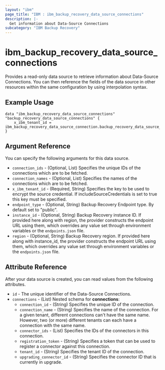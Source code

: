 ```yaml
---
layout: "ibm"
page_title: "IBM : ibm_backup_recovery_data_source_connections"
description: |-
  Get information about Data-Source Connections
subcategory: "IBM Backup Recovery"
---
```


# ibm_backup_recovery_data_source_connections

Provides a read-only data source to retrieve information about Data-Source Connections. You can then reference the fields of the data source in other resources within the same configuration by using interpolation syntax.

## Example Usage

```hcl
data "ibm_backup_recovery_data_source_connections" "backup_recovery_data_source_connections" {
	x_ibm_tenant_id = ibm_backup_recovery_data_source_connection.backup_recovery_data_source_connection_instance.x_ibm_tenant_id
}
```

## Argument Reference

You can specify the following arguments for this data source.

* `connection_ids` - (Optional, List) Specifies the unique IDs of the connections which are to be fetched.
* `connection_names` - (Optional, List) Specifies the names of the connections which are to be fetched.
* `x_ibm_tenant_id` - (Required, String) Specifies the key to be used to encrypt the source credential. If includeSourceCredentials is set to true this key must be specified.
* `endpoint_type` - (Optional, String) Backup Recovery Endpoint type. By default set to "public".
* `instance_id` - (Optional, String) Backup Recovery instance ID. If provided here along with region, the provider constructs the endpoint URL using them, which overrides any value set through environment variables or the `endpoints.json` file.
* `region` - (Optional, String) Backup Recovery region. If provided here along with instance_id, the provider constructs the endpoint URL using them, which overrides any value set through environment variables or the `endpoints.json` file.  

## Attribute Reference

After your data source is created, you can read values from the following attributes.

* `id` - The unique identifier of the Data-Source Connections.
* `connections` - (List) 
Nested schema for **connections**:
	* `connection_id` - (String) Specifies the unique ID of the connection.
	* `connection_name` - (String) Specifies the name of the connection. For a given tenant, different connections can't have the same name. However, two (or more) different tenants can each have a connection with the same name.
	* `connector_ids` - (List) Specifies the IDs of the connectors in this connection.
	* `registration_token` - (String) Specifies a token that can be used to register a connector against this connection.
	* `tenant_id` - (String) Specifies the tenant ID of the connection.
	* `upgrading_connector_id` - (String) Specifies the connector ID that is currently in upgrade.

